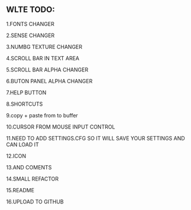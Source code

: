 WLTE TODO:
-
1.FONTS CHANGER

2.SENSE CHANGER

3.NUMBG TEXTURE CHANGER

4.SCROLL BAR IN TEXT AREA

5.SCROLL BAR ALPHA CHANGER

6.BUTON PANEL ALPHA CHANGER

7.HELP BUTTON

8.SHORTCUTS

9.copy + paste from to buffer

10.CURSOR FROM MOUSE INPUT CONTROL

11.NEED TO ADD SETTINGS.CFG  SO IT WILL SAVE YOUR SETTINGS AND CAN LOAD IT

12.ICON

13.AND COMENTS

14.SMALL REFACTOR

15.README

16.UPLOAD TO GITHUB
